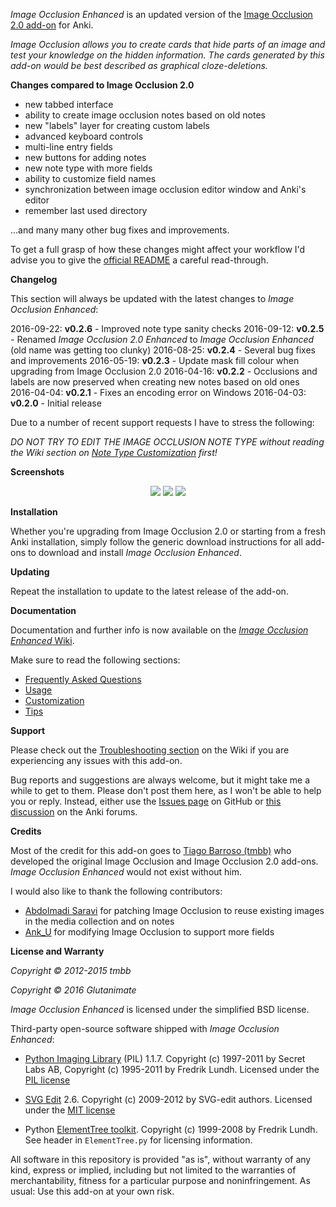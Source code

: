 *Image Occlusion Enhanced* is an updated version of the [Image Occlusion 2.0 add-on](https://github.com/tmbb/image-occlusion-2) for Anki.

*Image Occlusion allows you to create cards that hide parts of an image and test your knowledge on the hidden information. The cards generated by this add-on would be best described as graphical cloze-deletions.*

**Changes compared to Image Occlusion 2.0**

- new tabbed interface
- ability to create image occlusion notes based on old notes
- new "labels" layer for creating custom labels
- advanced keyboard controls
- multi-line entry fields
- new buttons for adding notes
- new note type with more fields
- ability to customize field names
- synchronization between image occlusion editor window and Anki's editor
- remember last used directory

...and many many other bug fixes and improvements. 

To get a full grasp of how these changes might affect your workflow I'd advise you to give the [official README](https://github.com/Glutanimate/image-occlusion-enhanced#changes-compared-to-the-original-add-on) a careful read-through.

**Changelog**

This section will always be updated with the latest changes to *Image Occlusion Enhanced*:

2016-09-22: **v0.2.6** - Improved note type sanity checks
2016-09-12: **v0.2.5** - Renamed *Image Occlusion 2.0 Enhanced* to *Image Occlusion Enhanced* (old name was getting too clunky)
2016-08-25: **v0.2.4** - Several bug fixes and improvements
2016-05-19: **v0.2.3** - Update mask fill colour when upgrading from Image Occlusion 2.0
2016-04-16: **v0.2.2** - Occlusions and labels are now preserved when creating new notes based on old ones
2016-04-04: **v0.2.1** - Fixes an encoding error on Windows
2016-04-03: **v0.2.0** - Initial release

Due to a number of recent support requests I have to stress the following: 

*DO NOT TRY TO EDIT THE IMAGE OCCLUSION NOTE TYPE without reading the Wiki section on [Note Type Customization](https://github.com/Glutanimate/image-occlusion-enhanced/wiki/Customization#note-type-and-card-template) first!*

**Screenshots**

<p align="center">
    <img src="https://github.com/Glutanimate/image-occlusion-enhanced/blob/master/screenshots/screenshot-io-editor-1.png?raw=true">
    <img src="https://github.com/Glutanimate/image-occlusion-enhanced/blob/master/screenshots/screenshot-io-editor-2.png?raw=true">
    <img src="https://github.com/Glutanimate/image-occlusion-enhanced/blob/master/screenshots/screenshot-io-reviewer.png?raw=true">
</p>

**Installation**

Whether you're upgrading from Image Occlusion 2.0 or starting from a fresh Anki installation, simply follow the generic download instructions for all add-ons to download and install *Image Occlusion Enhanced*.

**Updating**

Repeat the installation to update to the latest release of the add-on.

**Documentation**

Documentation and further info is now available on the [*Image Occlusion Enhanced* Wiki](https://github.com/Glutanimate/image-occlusion-enhanced/wiki).

Make sure to read the following sections:

- [Frequently Asked Questions](https://github.com/Glutanimate/image-occlusion-enhanced/wiki/FAQ)
- [Usage](https://github.com/Glutanimate/image-occlusion-enhanced/wiki/Usage)
- [Customization](https://github.com/Glutanimate/image-occlusion-enhanced/wiki/Customization)
- [Tips](https://github.com/Glutanimate/image-occlusion-enhanced/wiki/Tips)

**Support**

Please check out the [Troubleshooting section](https://github.com/Glutanimate/image-occlusion-enhanced/wiki/Troubleshooting) on the Wiki if you are experiencing any issues with this add-on.

Bug reports and suggestions are always welcome, but it might take me a while to get to them. Please don't post them here, as I won't be able to help you or reply. Instead, either use the [Issues page](https://github.com/Glutanimate/image-occlusion-enhanced/issues) on GitHub or [this discussion](https://anki.tenderapp.com/discussions/add-ons/7049-revamped-version-of-image-occlusion-2-for-anki-beta-testers-wanted) on the Anki forums.

**Credits**

Most of the credit for this add-on goes to [Tiago Barroso (tmbb)](https://github.com/tmbb) who developed the original Image Occlusion and Image Occlusion 2.0 add-ons. *Image Occlusion Enhanced* would not exist without him.

I would also like to thank the following contributors:

- [Abdolmadi Saravi](https://bitbucket.org/amsaravi/) for patching Image Occlusion to reuse existing images in the media collection and on notes
- [Ank_U](https://bitbucket.org/Ank_U/) for modifying Image Occlusion to support more fields

**License and Warranty**

*Copyright © 2012-2015 tmbb*

*Copyright © 2016 Glutanimate*

*Image Occlusion Enhanced* is licensed under the simplified BSD license.

Third-party open-source software shipped with *Image Occlusion Enhanced*:

- [Python Imaging Library](http://www.pythonware.com/products/pil/) (PIL) 1.1.7. Copyright (c) 1997-2011 by Secret Labs AB, Copyright (c) 1995-2011 by Fredrik Lundh. Licensed under the [PIL license](http://www.pythonware.com/products/pil/license.htm)
 
- [SVG Edit](https://github.com/SVG-Edit/svgedit) 2.6. Copyright (c) 2009-2012 by SVG-edit authors. Licensed under the [MIT license](https://github.com/SVG-Edit/svgedit/blob/master/LICENSE)

- Python [ElementTree toolkit](http://effbot.org/zone/element-index.htm). Copyright (c) 1999-2008 by Fredrik Lundh. See header in `ElementTree.py` for licensing information.

All software in this repository is provided  "as is", without warranty of any kind, express or implied, including but not limited to the warranties of merchantability, fitness for a particular purpose and noninfringement. As usual: Use this add-on at your own risk.
